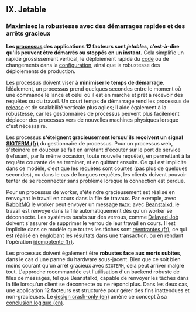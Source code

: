 ## IX. Jetable
### Maximisez la robustesse avec des démarrages rapides et des arrêts gracieux

**Les [processus](./processes) des applications 12 facteurs sont *jetables*, c'est-à-dire qu'ils peuvent être démarrés ou stoppés en un instant.** Cela simplifie un rapide grossissement vertical, le déploiement rapide du [code](./codebase) ou de changements dans la [configuration](./config), ainsi que la robustesse des déploiements de production.

Les processus doivent viser à **minimiser le temps de démarrage**. Idéalement, un processus prend quelques secondes entre le moment où une commande le lance et celui où il est en marche et prêt à recevoir des requêtes ou du travail. Un court temps de démarrage rend les processus de [release](./build-release-run) et de scalabilité verticale plus agiles; il aide également à la robustesse, car les gestionnaires de processus peuvent plus facilement déplacer des processus vers de nouvelles machines physiques lorsque c'est nécessaire.

Les processus **s'éteignent gracieusement lorsqu'ils reçoivent un signal [SIGTERM (fr)](https://fr.wikipedia.org/wiki/SIGTERM)** du gestionnaire de processus. Pour un processus web, s'éteindre en douceur se fait en arrêtant d'écouter sur le port de service (refusant, par la même occasion, toute nouvelle requête), en permettant à la requête courante de se terminer, et en quittant ensuite. Ce qui est implicite dans ce modèle, c'est que les requêtes sont courtes (pas plus de quelques secondes), ou dans le cas de longues requêtes, les clients doivent pouvoir tenter de se reconnecter sans problème lorsque la connection est perdue.

Pour un processus de worker, s'éteindre gracieusement est réalisé en renvoyant le travail en cours dans la file de travaux. Par exemple, avec [RabbitMQ](https://www.rabbitmq.com/) le worker peut envoyer un message [`NACK`](https://www.rabbitmq.com/amqp-0-9-1-quickref.html#basic.nack); avec [Beanstalkd](https://beanstalkd.github.io), le travail est renvoyé dans la file automatiquement dès qu'un worker se déconnecte. Les systèmes basés sur des verrous, comme [Delayed Job](https://github.com/collectiveidea/delayed_job#readme) doivent s'assurer de supprimer le verrou de leur travail en cours. Il est implicite dans ce modèle que toutes les tâches sont [réentrantes (fr)](http://fr.wikipedia.org/wiki/R%C3%A9entrance), ce qui est réalisé en englobant les résultats dans une transaction, ou en rendant l'opération [idempotente (fr)](http://fr.wikipedia.org/wiki/Idempotence).

Les processus doivent également être **robustes face aux morts subites**, dans le cas d'une panne du hardware sous-jacent. Bien que ce soit bien moins courant qu'un arrêt gracieux avec `SIGTERM`, cela peut arriver malgré tout. L'approche recommandée est l'utilisation d'un backend robuste de files de messages, tel que Beanstalkd, capable de renvoyer les tâches dans la file lorsqu'un client se déconnecte ou ne répond plus. Dans les deux cas, une application 12 facteurs est structurée pour gérer des fins inattendues et non-gracieuses. Le [design crash-only (en)](http://lwn.net/Articles/191059/) amène ce concept à sa [conclusion logique (en)](http://docs.couchdb.org/en/latest/intro/overview.html).


